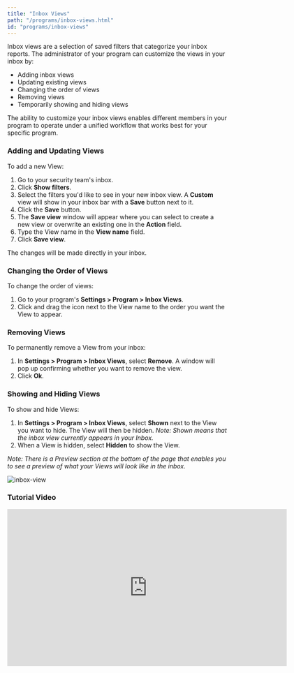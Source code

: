 ```yaml
---
title: "Inbox Views"
path: "/programs/inbox-views.html"
id: "programs/inbox-views"
---
```


Inbox views are a selection of saved filters that categorize your inbox reports. The administrator of your program can customize the views in your inbox by:
* Adding inbox views
* Updating existing views
* Changing the order of views
* Removing views
* Temporarily showing and hiding views

The ability to customize your inbox views enables different members in your program to operate under a unified workflow that works best for your specific program. 
### Adding and Updating Views
To add a new View:
1. Go to your security team's inbox.
2. Click **Show filters**.
3. Select the filters you'd like to see in your new inbox view. A **Custom** view will show in your inbox bar with a **Save** button next to it.
4. Click the **Save** button.
5. The **Save view** window will appear where you can select to create a new view or overwrite an existing one in the **Action** field.
6. Type the View name in the **View name** field.
7. Click **Save view**.

The changes will be made directly in your inbox.

### Changing the Order of Views
To change the order of views:
1. Go to your program's **Settings > Program > Inbox Views**.
2. Click and drag the icon next to the View name to the order you want the View to appear.  

### Removing Views
To permanently remove a View from your inbox:
1. In **Settings > Program > Inbox Views**, select **Remove**. A window will pop up confirming whether you want to remove the view.
2. Click **Ok**.

### Showing and Hiding Views
To show and hide Views:
1. In **Settings > Program > Inbox Views**, select **Shown** next to the View you want to hide. The View will then be hidden. *Note: Shown means that the inbox view currently appears in your Inbox.*
2. When a View is hidden, select **Hidden** to show the View.


*Note: There is a Preview section at the bottom of the page that enables you to see a preview of what your Views will look like in the inbox.*

![inbox-view](./images/inbox-views.png)

### Tutorial Video
<iframe id="ytplayer" type="text/html" width="640" height="360" src="https://www.youtube-nocookie.com/embed/6LayNZUmIAQ?rel=0&autoplay=0&origin={{ site.url }}" frameborder="0"></iframe>
